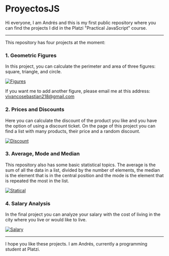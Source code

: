 # ProyectosJS
Hi everyone, I am Andrés and this is my first public repository where you can find the projects I did in the Platzi "Practical JavaScript" course.

------------


This repository has four projects at the moment:
### 1. Geometric Figures
In this project, you can calculate the perimeter and area of ​​three figures: square, triangle, and circle.

[![Figures](https://www.eluniversal.com.mx/sites/default/files/2021/09/29/juego-calamar-triangulo-cuadrado-circulo.jpg "Figures")](http://www.eluniversal.com.mx/sites/default/files/2021/09/29/juego-calamar-triangulo-cuadrado-circulo.jpg "Figures")

If you want me to add another figure, please email me at this address: vivancosebastian218@gmail.com

### 2. Prices and Discounts
Here you can calculate the discount of the product you like and you have the option of using a discount ticket. On the page of this project you can find a list with many products, their price and a random discount.

[![Discount](https://www.societicbusinessonline.com/wp-content/uploads/2014/07/descuentos.jpg "Discount")](http://www.societicbusinessonline.com/wp-content/uploads/2014/07/descuentos.jpg "Discount")

### 3. Average, Mode and Median
This repository also has some basic statistical topics. The average is the sum of all the data in a list, divided by the number of elements, the median is the element that is in the central position and the mode is the element that is repeated the most in the list.

[![Statical](https://www.cognodata.com/wp-content/uploads/2019/07/estadistica-descriptiva-e-inferencial.jpg "Statical")](http://www.cognodata.com/wp-content/uploads/2019/07/estadistica-descriptiva-e-inferencial.jpg "Statical")

### 4. 	Salary Analysis 
In the final project you can analyze your salary with the cost of living in the city where you live or would like to live.

[![Salary](https://diferencias.eu/wp-content/uploads/2017/01/Diferencia-entre-costo-y-gasto.jpg "Salary")](http://diferencias.eu/wp-content/uploads/2017/01/Diferencia-entre-costo-y-gasto.jpg "Salary")

------------

I hope you like these projects.
I am Andrés, currently a programming student at Platzi.
